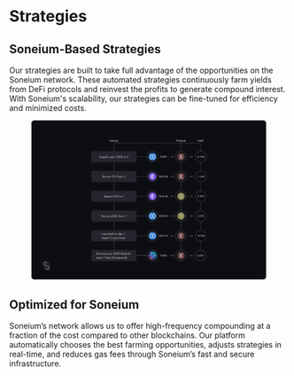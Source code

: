 # Strategies

## Soneium-Based Strategies

Our strategies are built to take full advantage of the opportunities on the Soneium network. These automated strategies continuously farm yields from DeFi protocols and reinvest the profits to generate compound interest. With Soneium's scalability, our strategies can be fine-tuned for efficiency and minimized costs.

<figure><img src="../.gitbook/assets/Group 62d79.png" alt=""><figcaption></figcaption></figure>

## Optimized for Soneium

Soneium’s network allows us to offer high-frequency compounding at a fraction of the cost compared to other blockchains. Our platform automatically chooses the best farming opportunities, adjusts strategies in real-time, and reduces gas fees through Soneium’s fast and secure infrastructure.
